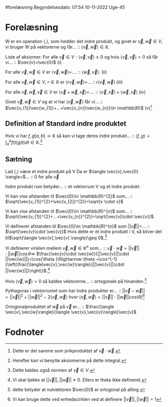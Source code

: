 #forelæsning 
Begyndelsesdato: 07:54   10-11-2022   Uge-45
# Forelæsning
W er en operation $\langle ,\rangle$, som hedder det indre produkt, og givet er $\vec{v},\vec{w}\in V$, vi bruger W på vektorerne og får... :: $\langle \vec{v},\vec{w}\rangle\in \mathbb{R}$.
<!--SR:!2022-12-24,26,290-->
Liste af aksiomer:
For alle $\vec{v}\in V:\langle \vec{v},\vec{v}\rangle\geq 0$ og hvis $\langle \vec{v},\vec{v}\rangle=0$ så får vi... :: $\vec{v}=\vec{0}$ (i)
<!--SR:!2023-04-20,121,321-->
For alle $\vec{v},\vec{w}\in V$ er $\langle \vec{v},\vec{w}\rangle=$.... :: $\langle \vec{w},\vec{v}\rangle$.  (ii)
<!--SR:!2023-02-24,81,310-->
For alle $\vec{v},\vec{w}\in V$, $r \in \mathbb{R}$ er $\langle r \vec{v},\vec{w}\rangle=$... :: $r\langle \vec{v},\vec{w}\rangle$ (iii)
<!--SR:!2023-02-28,85,317-->
For alle $\vec{v},\vec{w},\vec{x}\in V$ er $\langle \vec{v}+\vec{w},\vec{x}\rangle=$.... :: $\langle \vec{v},\vec{x}\rangle+\langle \vec{w},\vec{x}\rangle$ (iv)
<!--SR:!2023-01-31,61,310-->
Givet $\vec{v},\vec{w}\in V$ og at vi har $\langle \vec{v},\vec{w}\rangle$ får vi... :: $\vec{v_{1}}\vec{w_{1}}+...+\vec{v_{n}}\vec{w_{n}}\in \mathbb{R}$ (v)[^1]
<!--SR:!2023-02-24,81,317-->

## Definition af Standard indre produktet
Hvis vi har $f,g [a,b]\to \mathbb{R}$ så kan vi tage deres indre produkt... :: $\langle f,g\rangle=\int_{a}^{b} f(t)g(t)dt \in \mathbb{R}$.[^2]
<!--SR:!2023-04-10,111,297-->

## Sætning
Lad $\langle , \rangle$ være et indre produkt på V Da er $\langle \vec{v},\vec{0} \rangle=$... :: $0$ for alle $\vec{v}$
<!--SR:!2023-02-02,63,317-->
Indre produkt rum betyder... :: et vektorrum V og et indre produkt.
<!--SR:!2023-01-17,50,297-->
Vi kan vise afstanden til $\vec{0}\in \mathbb{R}^{2}$ som... :: $\sqrt{\vec{v_{1}}^{2}+\vec{v_{2}}^{2}}=\sqrt{v \cdot v}$
<!--SR:!2023-04-21,122,321-->
Vi kan vise afstanden til $\vec{0}\in \mathbb{R}^{n}$ som... :: $\sqrt{\vec{v_{1}}^{2}+...+\vec{v_{n}}^{2}}=\sqrt{\vec{v}\cdot \vec{v}}$.
<!--SR:!2023-02-28,85,325-->
Vi definerer afstanden til $\vec{0}\in \mathbb{R}^{n}$ som $||\vec{v}||=$... :: $\sqrt{\vec{v}\cdot \vec{v}}$ Hvis dette er et indre produkt i V, så bliver det til$\sqrt{\langle \vec{v},\vec{v} \rangle}\geq 0$.[^3]
<!--SR:!2023-02-22,79,310-->
Vi definerer vinklen mellem $\vec{v},\vec{w}\in \mathbb{R}^{n}$ som... :: $\vec{v}\cdot \vec{w}=||\vec{v}||\cdot ||\vec{w}||\cos{\theta }\Rightarrow$ $\frac{\vec{v}\cdot \vec{w}}{||\vec{v}||\cdot ||\vec{w}||}=\cos{\theta }\Rightarrow \theta =\cos^{-1}{\left(\frac{\langle\vec{v},\vec{w}\rangle}{||\vec{v}||\cdot ||\vec{w}||}\right)}$.[^4]
<!--SR:!2023-02-14,68,301-->
Hvis $\langle \vec{v},\vec{w}\rangle=0$ så kaldes vektorerne... :: ortogonale på hinanden.[^5]
<!--SR:!2023-03-27,95,310-->
Pythagoras i vektorrumet som har indre produkter er... :: $||\vec{v}-\vec{w}||=||\vec{v}||^{2}+||\vec{w}||^{2}-2\langle \vec{v},\vec{w}\rangle$ hvor $\langle \vec{v},\vec{w}\rangle =||\vec{v}||\cdot ||\vec{w}||cos(\theta )$[^6]
<!--SR:!2023-03-26,73,326-->

<!--SR:!2023-03-06,82,277-->

Ortogonalproduktet af $\vec{w}\text{ på }\vec{v}$ er... :: $\frac{\langle \vec{v},\vec{w}\rangle}{\langle \vec{v},\vec{v}\rangle}\vec{v}$
<!--SR:!2023-04-19,120,321-->

# Fodnoter
[^1]: Dette er det samme som prikproduktet af $\vec{v}\cdot \vec{w}$.
[^2]: Herefter kan vi benytte aksiomerne på dette integral.
[^3]: Dette kaldes også normen af $\vec{v}\in V$.
[^4]: Vi skal tjekke at $||\vec{v}||,||\vec{w}||\neq 0$. Ellers er theta ikke defineret.
[^5]: dette betyder at nulvektoren $\vec{0}$ er ortogonal på alting.
[^6]: Vi kan bruge dette ved enhedscirklen ved at definere $||\vec{v}||,||\vec{w}||=1$